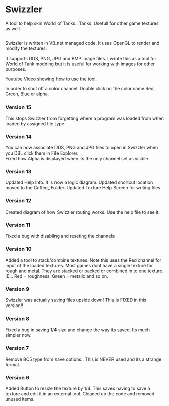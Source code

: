 # Swizzler
A tool to help skin World of Tanks.. Tanks.
Usefull for other game textures as well.

##
Swizzler is written in VB.net managed code.
It uses OpenGL to render and modify the textures.

It supports DDS, PNG, JPG and BMP image files.
I wrote this as a tool for World of Tank modding but it is useful for working with images for other purposes.


<a href="https://youtu.be/1HXSy-03OJA">Youtube Video showing how to use the tool. </a>

In order to shut off a color channel.
Double click on the color name Red, Green, Blue or alpha.

### Version 15
This stops Swizzler from forgetting where a program was loaded from when loaded by assigned file type.

### Version 14
You can now associate DDS, PNG and JPG files to open in Swizzler when you DBL click them in File Explorer.</br>
Fixed how Alpha is displayed when its the only channel set as visible.

### Version 13
Updated Help Info. It is now a logic diagram.
Updated shortcut location moved to the Coffee_ Folder.
Updated Texture Help Screen for writing files.


### Version 12
Created diagram of how Swizzler routing works.
Use the help file to see it.

### Version 11
Fixed a bug with disabling and reseting the channels

### Version 10
Added a tool to stack/combine textures.
Note this uses the Red channel for input of the loaded textures.
Most games dont have a single texture for rough and metal. They are stacked or packed or combined in to one texture.
IE... Red = roughness, Green = metalic and so on.

### Version 9
Swizzler was actually saving files upside down!
This is FIXED in this version!!

### Version 8
Fixed a bug in saving 1/4 size and change the way its saved. Its much simpler now.

### Version 7
Remove BC5 type from save options.. This is NEVER used and its a strange format.

### Version 6
Added Button to resize the texture by 1/4. This saves having to save a texture and edit it in an external tool.
Cleaned up the code and removed unused items.